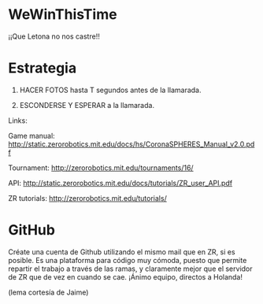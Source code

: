 WeWinThisTime
=============================

¡¡Que Letona no nos castre!!


Estrategia
=============

1) HACER FOTOS hasta T segundos antes de la llamarada.

2) ESCONDERSE Y ESPERAR a la llamarada.

Links:

Game manual: http://static.zerorobotics.mit.edu/docs/hs/CoronaSPHERES_Manual_v2.0.pdf

Tournament: http://zerorobotics.mit.edu/tournaments/16/

API: http://static.zerorobotics.mit.edu/docs/tutorials/ZR_user_API.pdf

ZR tutorials: http://zerorobotics.mit.edu/tutorials/


GitHub
==============

Créate una cuenta de Github utilizando el mismo mail que en ZR, si es posible. Es una plataforma para código muy cómoda, puesto que permite repartir el trabajo a través de las ramas, y claramente mejor que el servidor de ZR que de vez en cuando se cae. ¡Ánimo equipo, directos a Holanda! 

(lema cortesía de Jaime)
